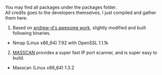 You may find all packages under the packages folder.  
All credits goes to the developers themselves, I just compiled and gather them here.  

1. Based on [andrew-d's awesome work](https://github.com/andrew-d/static-binaries), slightly modified and built following binaries.  
* Nmap (Linux x86_64) 7.92 with OpenSSL 1.1.1k  
2. [MASSCAN](https://github.com/robertdavidgraham/masscan) provides a super fast IP port scanner, and is super easy to build.  
* Masscan (Linux x86_64) 1.3.2  